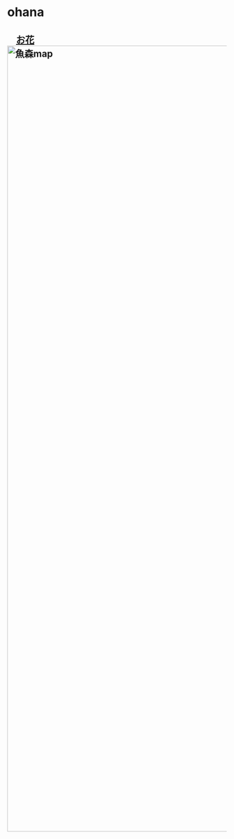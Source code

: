 # ohana

<h2>
<SPAN style="margin-left:20px "><a href="https://r.gnavi.co.jp/g068264/map/" target="_blank" class="p">お花<span><img src="https://torokoid.github.io/fts_furuhashi/uomori.JPG" alt="魚森map" width="1800"></span></a><br/> </SPAN></h2>

